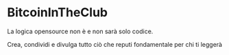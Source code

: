 # BitcoinInTheClub
La logica opensource non è e non sarà solo codice.

Crea, condividi e divulga tutto ciò che reputi fondamentale per chi ti leggerà
